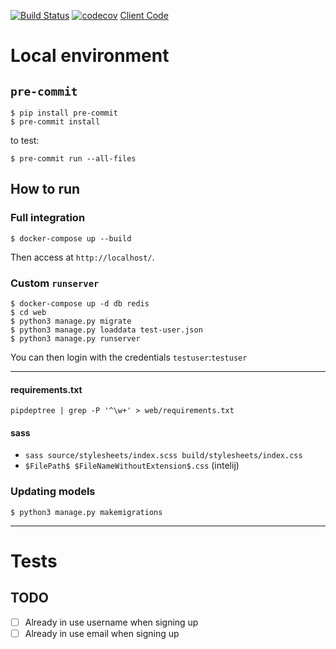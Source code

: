 [![Build Status](https://github.com/maxisme/idmyteam-server/workflows/ID%20My%20Team%20Server/badge.svg)](https://github.com/maxisme/idmyteam-server/actions)
[![codecov](https://codecov.io/gh/maxisme/idmyteam-server/branch/master/graph/badge.svg?token=3BHMWx6kUO)](https://codecov.io/gh/maxisme/idmyteam-server)
[Client Code](https://github.com/maxisme/idmyteam-server)

# Local environment
## `pre-commit`
```
$ pip install pre-commit
$ pre-commit install
```

to test:
```
$ pre-commit run --all-files
```

## How to run
### Full integration
```
$ docker-compose up --build
```
Then access at `http://localhost/`.

### Custom `runserver`
```
$ docker-compose up -d db redis
$ cd web
$ python3 manage.py migrate
$ python3 manage.py loaddata test-user.json
$ python3 manage.py runserver
```
You can then login with the credentials `testuser`:`testuser`

___

#### requirements.txt
```
pipdeptree | grep -P '^\w+' > web/requirements.txt
```

#### sass
 - `sass source/stylesheets/index.scss build/stylesheets/index.css`
 - `$FilePath$ $FileNameWithoutExtension$.css` (intelij)
 

### Updating models
```
$ python3 manage.py makemigrations
```
 
___
# Tests
## TODO
 - [ ] Already in use username when signing up
 - [ ] Already in use email when signing up